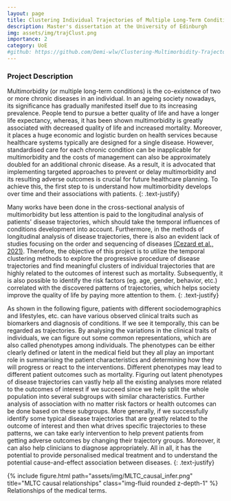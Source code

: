 ```yaml
---
layout: page
title: Clustering Individual Trajectories of Multiple Long-Term Conditions
description: Master's dissertation at the University of Edinburgh
img: assets/img/trajClust.png
importance: 2
category: UoE
#github: https://github.com/Demi-wlw/Clustering-Multimorbidity-Trajectories
---
```


### Project Description

Multimorbidity (or multiple long-term conditions) is the co-existence of two or more chronic diseases in an individual. 
In an ageing society nowadays, its significance has gradually manifested itself due to its increasing prevalence. 
People tend to pursue a better quality of life and have a longer life expectancy, whereas, it has been shown multimorbidity is greatly associated with decreased quality of life and increased mortality. 
Moreover, it places a huge economic and logistic burden on health services because healthcare systems typically are designed for a single disease. However, standardised care for each chronic condition can be inapplicable for multimorbidity and the costs of management can also be approximately doubled for an additional chronic disease. 
As a result, it is advocated that implementing targeted approaches to prevent or delay multimorbidity and its resulting adverse outcomes is crucial for future healthcare planning. To achieve this, the first step to is understand how multimorbidity develops over time and their associations with patients. 
{: .text-justify}

Many works have been done in the cross-sectional analysis of multimorbidity but less attention is paid to the longitudinal analysis of patients' disease trajectories, which should take the temporal influences of conditions development into account. 
Furthermore, in the methods of longitudinal analysis of disease trajectories, there is also an evident lack of studies focusing on the order and sequencing of diseases [(Cezard et al., 2021)](https://bmjopen.bmj.com/content/11/11/e048485). 
Therefore, the objective of this project is to utilize the temporal clustering methods to explore the progressive procedure of disease trajectories and find meaningful clusters of individual trajectories that are highly related to the outcomes of interest such as mortality. 
Subsequently, it is also possible to identify the risk factors (eg. age, gender, behavior, etc.) correlated with the discovered patterns of trajectories, which helps society improve the quality of life by paying more attention to them.
{: .text-justify}

As shown in the following figure, patients with different sociodemographics and lifestyles, etc. can have various observed clinical traits such as biomarkers and diagnosis of conditions. 
If we see it temporally, this can be regarded as trajectories. By analysing the variations in the clinical traits of individuals, we can figure out some common representations, which are also called phenotypes among individuals. 
The phenotypes can be either clearly defined or latent in the medical field but they all play an important role in summarising the patient characteristics and determining how they will progress or react to the interventions. 
Different phenotypes may lead to different patient outcomes such as mortality. Figuring out latent phenotypes of disease trajectories can vastly help all the existing analyses more related to the outcomes of interest if we succeed since we help split the whole population into several subgroups with similar characteristics. 
Further analysis of association with no matter risk factors or health outcomes can be done based on these subgroups. 
More generally, if we successfully identify some typical disease trajectories that are greatly related to the outcome of interest and then what drives specific trajectories to these patterns, we can take early intervention to help prevent patients from getting adverse outcomes by changing their trajectory groups. 
Moreover, it can also help clinicians to diagnose appropriately. All in all, it has the potential to provide personalised medical treatment and to understand the potential cause-and-effect association between diseases.
{: .text-justify}

<div class="row justify-content-sm-center">
    <div class="col-sm-6 mt-3 mt-md-0">
        {% include figure.html path="assets/img/MLTC_causal_infer.png" title="MLTC causal relationships" class="img-fluid rounded z-depth-1" %}
    </div>
</div>
<div class="caption">
    Relationships of the medical terms.
</div>
